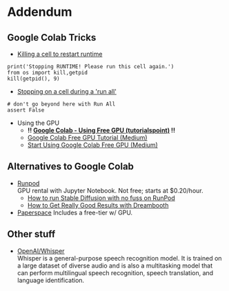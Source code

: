 # Addendum
## Google Colab Tricks
- [Killing a cell to restart runtime](https://stackoverflow.com/questions/53154369/google-colab-how-to-restart-runtime-using-python-code-or-command-line-interf)
```python3
print('Stopping RUNTIME! Please run this cell again.')
from os import kill,getpid
kill(getpid(), 9)
```
- [Stopping on a cell during a 'run all'](https://groups.google.com/g/jupyter/c/ELftSFSiedQ)
```python3
# don't go beyond here with Run All
assert False
```
- Using the GPU
  - **!! [Google Colab - Using Free GPU (tutorialspoint)](https://www.tutorialspoint.com/google_colab/google_colab_using_free_gpu.htm) !!**
  - [Google Colab Free GPU Tutorial (Medium)](https://medium.com/deep-learning-turkey/google-colab-free-gpu-tutorial-e113627b9f5d)
  - [Start Using Google Colab Free GPU (Medium)](https://medium.com/dataman-in-ai/start-using-google-colab-free-gpu-7968acb7ef92#:~:text=Go%20to%20Edit%20%3E%20Notebook%20settings,That's%20it.)

## Alternatives to Google Colab
- [Runpod](https://www.runpod.io/)  
GPU rental with Jupyter Notebook. Not free; starts at $0.20/hour.
  - [How to run Stable Diffusion with no fuss on RunPod](https://blog.runpod.io/stable-diffusion-ui-on-runpod/)
  - [How to Get Really Good Results with Dreambooth](https://blog.runpod.io/how-to-get-really-good-results-with-dreambooth-on-runpod/)
- [Paperspace](https://www.paperspace.com/pricing)
Includes a free-tier w/ GPU.

## Other stuff
- [OpenAI/Whisper](https://github.com/openai/whisper)  
Whisper is a general-purpose speech recognition model. It is trained on a large dataset of diverse audio and is also a multitasking model that can perform multilingual speech recognition, speech translation, and language identification.
